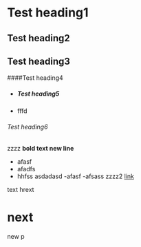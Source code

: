 # Test heading1
## Test heading2
## Test heading3
####Test heading4
- ##### Test heading5
- fffd
###### Test heading6
zzzz
**bold text
new line**
- afasf
- afadfs
- hhfss
asdadasd
-afasf
-afsass
zzzz2
[link](https://github.com)

text
hrext
# next

new p
